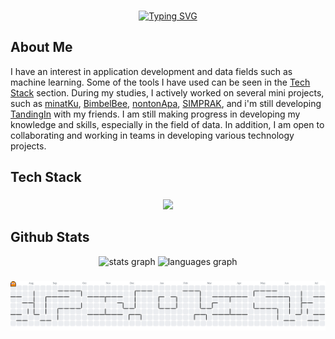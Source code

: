 <!--
**husnakamilaa/husnakamilaa** is a ✨ _special_ ✨ repository because its `README.md` (this file) appears on your GitHub profile.

Here are some ideas to get you started:

- 🔭 I’m currently working on ...
- 🌱 I’m currently learning ...
- 👯 I’m looking to collaborate on ...
- 🤔 I’m looking for help with ...
- 💬 Ask me about ...
- 📫 How to reach me: ...
- 😄 Pronouns: ...
- ⚡ Fun fact: ...
-->

###
<div align='center'>
  <a href="https://git.io/typing-svg"><img src="https://readme-typing-svg.herokuapp.com?font=Fira+Code&size=30&pause=1000&color=FFFFFF&width=435&lines=Hi+I'm+Husna+%F0%9F%91%8B" alt="Typing SVG" /></a>
</div>



<h2 align="left">About Me</h2>

<p>I have an interest in application development and data fields such as machine learning. Some of the tools I have used can be seen in the <a href="#tech-stack">Tech Stack</a> section. During my studies, I actively worked on several mini projects, such as <a href="https://github.com/husnakamilaa/minatKu">minatKu</a>, <a href="https://github.com/husnakamilaa/BimbelBee">BimbelBee</a>, <a href="https://github.com/husnakamilaa/Film">nontonApa</a>, <a href="https://github.com/husnakamilaa/20230140238_UAS_PDW">SIMPRAK</a>, and i'm still developing <a href="https://github.com/husnakamilaa/TandingIn">TandingIn</a> with my friends. I am still making progress in developing my knowledge and skills, especially in the field of data. In addition, I am open to collaborating and working in teams in developing various technology projects.</p>

<h2 align="left" id="tech-stack">Tech Stack</h2>

###
<!-- <div align="center">
  <img src="https://cdn.jsdelivr.net/gh/devicons/devicon/icons/javascript/javascript-original.svg" height="40" alt="javascript logo"  />
  <img width="12" />
  <img src="https://cdn.jsdelivr.net/gh/devicons/devicon/icons/cplusplus/cplusplus-original.svg" height="40" alt="cplusplus logo"  />
  <img width="12" />
  <img src="https://cdn.jsdelivr.net/gh/devicons/devicon/icons/python/python-original.svg" height="40" alt="python logo"  />
  <img width="12" />
  <img src="https://cdn.jsdelivr.net/gh/devicons/devicon/icons/html5/html5-original.svg" height="40" alt="html5 logo"  />
  <img width="12" />
  <img src="https://cdn.jsdelivr.net/gh/devicons/devicon/icons/css3/css3-original.svg" height="40" alt="css3 logo"  />
  <img width="12" />
  <img src="https://cdn.jsdelivr.net/gh/devicons/devicon/icons/tailwindcss/tailwindcss-original-wordmark.svg" height="40" alt="tailwindcss logo"  />
  <img width="12" />
  <img src="https://cdn.jsdelivr.net/gh/devicons/devicon/icons/bootstrap/bootstrap-original.svg" height="40" alt="bootstrap logo"  />
  <img width="12" />
  <img src="https://cdn.jsdelivr.net/gh/devicons/devicon/icons/php/php-original.svg" height="40" alt="php logo"  />
  <img width="12" />
  <img src="https://cdn.jsdelivr.net/gh/devicons/devicon/icons/figma/figma-original.svg" height="40" alt="figma logo"  />
  <img width="12" />
  <img src="https://cdn.jsdelivr.net/gh/devicons/devicon/icons/pandas/pandas-original.svg" height="40" alt="pandas logo"  />
  <img width="12" />
  <img src="https://cdn.jsdelivr.net/gh/devicons/devicon/icons/numpy/numpy-original.svg" height="40" alt="numpy logo"  />
</div> -->

### 
<p align="center">
  <a href="https://skillicons.dev">
    <img src="https://skillicons.dev/icons?i=html,css,javascript,bootstrap,tailwind,cs,cpp,docker,php,figma,py&theme=dark&perline=6" />
  </a>
</p>

###
<h2 align="left">Github Stats</h2>

<div align="center">
  <img src="https://github-readme-stats.vercel.app/api?username=husnakamilaa&hide_title=false&hide_rank=false&show_icons=true&include_all_commits=true&count_private=true&disable_animations=false&theme=dracula&locale=en&hide_border=false&order=1" height="150" alt="stats graph"  />
  <img src="https://github-readme-stats.vercel.app/api/top-langs?username=husnakamilaa&locale=en&hide_title=false&layout=compact&card_width=320&langs_count=5&theme=dracula&hide_border=false&order=2" height="150" alt="languages graph"  />
</div>

###

<picture>
  <source media="(prefers-color-scheme: dark)" srcset="https://raw.githubusercontent.com/husnakamilaa/husnakamilaa/output/pacman-contribution-graph-dark.svg">
  <source media="(prefers-color-scheme: light)" srcset="https://raw.githubusercontent.com/husnakamilaa/husnakamilaa/output/pacman-contribution-graph.svg">
  <img alt="pacman contribution graph" src="https://raw.githubusercontent.com/husnakamilaa/husnakamilaa/output/pacman-contribution-graph.svg">
</picture>

###
